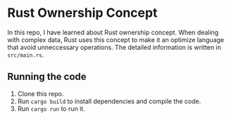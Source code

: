 # Rust Ownership Concept
In this repo, I have learned about Rust ownership concept. When dealing with complex data, Rust uses this concept to make it an optimize language that avoid unneccessary operations. The detailed information is written in `src/main.rs`.

## Running the code
1. Clone this repo.
2. Run `cargo build` to install dependencies and compile the code.
3. Run `cargo run` to run it.